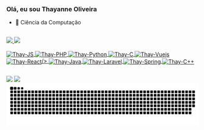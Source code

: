 ### Olá, eu sou Thayanne Oliveira

- :open_book: Ciência da Computação

##
<div>
  <a href="https://github.com/ThaayOliveira">
  <img height=180em src="https://github-readme-stats.vercel.app/api?username=ThaayOliveira&show_icons=true&theme=dark&include_all_commits=true&count_private=true"/>
  <img height="180em" src="https://camo.githubusercontent.com/2762c4a96306176eed0f88ce826662b48f7a98c2b3149e2084e5d5c479fc2906/68747470733a2f2f6769746875622d726561646d652d73746174732e76657263656c2e6170702f6170692f746f702d6c616e67732f3f757365726e616d653d416e61506473266c61796f75743d636f6d70616374266c616e67735f636f756e743d37267468656d653d64726163756c61" data-canonical-src="https://github-readme-stats.vercel.app/api/top-langs/?username=ThaayOliveira&amp;layout=compact&amp;langs_count=7&amp;theme=dracula" style="max-width: 100%;">
</div>

<div style="display: inline_block"><br>
  <img align="center" alt="Thay-JS" height="50" width="40"   src="https://cdn.jsdelivr.net/gh/devicons/devicon/icons/javascript/javascript-plain.svg" />
  <img align="center" alt="Thay-PHP" height="50" width="40"  src="https://cdn.jsdelivr.net/gh/devicons/devicon/icons/php/php-original.svg" />  
  <img align="center" alt="Thay-Python" height="50" width="40"   src="https://cdn.jsdelivr.net/gh/devicons/devicon/icons/python/python-original.svg" />
  <img align="center" alt="Thay-C" height="50" width="40"   src="https://cdn.jsdelivr.net/gh/devicons/devicon/icons/c/c-original.svg" />
  <img align="center" alt="Thay-Vuejs" height="50" width="40"   src="https://cdn.jsdelivr.net/gh/devicons/devicon/icons/vuejs/vuejs-original.svg" />
  <img align="center" alt="Thay-React" height="50" width="40"  src="https://cdn.jsdelivr.net/gh/devicons/devicon@latest/icons/react/react-original.svg"/>/>
  <img align="center" alt="Thay-Java" height="50" width="40"  src="https://cdn.jsdelivr.net/gh/devicons/devicon@latest/icons/java/java-original-wordmark.svg" />
  <img align="center" alt="Thay-Laravel" height="50" width="40"  src="https://cdn.jsdelivr.net/gh/devicons/devicon@latest/icons/laravel/laravel-original.svg" />
  <img align="center" alt="Thay-Spring" height="50" width="40"  src="https://cdn.jsdelivr.net/gh/devicons/devicon@latest/icons/spring/spring-original.svg" />
  <img align="center" alt="Thay-C++" height="50" width="40"  src="https://cdn.jsdelivr.net/gh/devicons/devicon@latest/icons/cplusplus/cplusplus-plain.svg" />
          
</div>

  ##
  
<div>
<a href="https://www.linkedin.com/in/thayanne-oliveira-b3661620a/" target="_blank"><img src="https://img.shields.io/badge/LinkedIn-0077B5?style=for-the-badge&logo=linkedin&logoColor=white" target="_blank"></a>
<a href="mailto:jobsthay@gmail.com" target="_blank"><img src="https://img.shields.io/badge/Gmail-D14836?style=for-the-badge&logo=gmail&logoColor=white" target="_blank"></a>

</div>

<picture>
  <source media="(prefers-color-scheme: dark)" srcset="https://raw.githubusercontent.com/platane/platane/output/github-contribution-grid-snake-dark.svg">
  <source media="(prefers-color-scheme: light)" srcset="https://raw.githubusercontent.com/platane/platane/output/github-contribution-grid-snake.svg">
  <img alt="github contribution grid snake animation" src="https://raw.githubusercontent.com/platane/platane/output/github-contribution-grid-snake.svg">
</picture>

